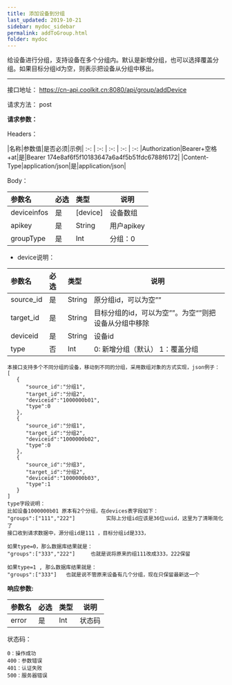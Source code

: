 ```yaml
---
title: 添加设备到分组
last_updated: 2019-10-21
sidebar: mydoc_sidebar
permalink: addToGroup.html
folder: mydoc
---
```


给设备进行分组，支持设备在多个分组内。默认是新增分组，也可以选择覆盖分组。如果目标分组id为空，则表示把设备从分组中移出。


---

接口地址： https://cn-api.coolkit.cn:8080/api/group/addDevice

请求方法： post

**请求参数：**

Headers：

|名称|参数值|是否必须|示例|
:-: | :-: | :-: | :-: | :-:
|Authorization|Bearer+空格+at|是|Bearer 174e8af6f5f10183647a6a4f5b51fdc6788f6172|
|Content-Type|application/json|是|application/json|

Body：

|参数名|必选|类型|说明|
|:----    |:---|:----- |-----   |
|deviceinfos |是  |[device] | 设备数组 |
|apikey |是  |String | 用户apikey  |
|groupType |是  |Int | 分组：0  |

- device说明：

|参数名|必选|类型|说明|
|:----    |:---|:----- |-----   |
|source_id |是  |String | 原分组id，可以为空”” |
|target_id |是  |String | 目标分组的id，可以为空””。为空“”则把设备从分组中移除 |
|deviceid |是  |String | 设备id |
|type |否  |Int | 0:    新增分组（默认）  1：覆盖分组 |

```	
本接口支持多个不同分组的设备，移动到不同的分组，采用数组对象的方式实现，json例子：
[
   {
      "source_id":"分组1",
      "target_id":"分组2",
      "deviceid":"1000000b01",
      "type":0
   },
   {
      "source_id":"分组1",
      "target_id":"分组2",
      "deviceid":"1000000b02",
      "type":0
   },
   {
      "source_id":"分组3",
      "target_id":"分组2",
      "deviceid":"1000000b03",
      "type":1
   }
]
type字段说明：
比如设备1000000b01 原本有2个分组，在devices表字段如下：
"groups":["111","222"]          实际上分组id应该是36位uuid，这里为了清晰简化了
接口收到请求数据中，源分组id是111 ，目标分组id是333，

如果type=0，那么数据库结果就是：
"groups":["333","222"]     也就是说将原来的组111改成333，222保留

如果type=1 , 那么数据库结果就是：
"groups":["333"]   也就是说不管原来设备有几个分组，现在只保留最新这一个
```

**响应参数:**

|参数名|必选|类型|说明|
|:----    |:---|:----- |-----   |
|error |是  |Int | 状态码  |

状态码：

    0：操作成功
    400：参数错误
    401：认证失败
    500：服务器错误